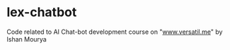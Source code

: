 # lex-chatbot
Code related to AI Chat-bot development course on "www.versatil.me" by Ishan Mourya  
